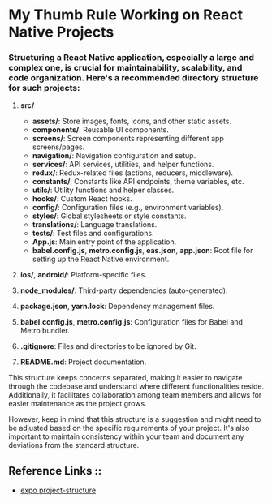 # My Thumb Rule Working on React Native Projects

### Structuring a React Native application, especially a large and complex one, is crucial for maintainability, scalability, and code organization. Here's a recommended directory structure for such projects:

1. **src/**
    - **assets/**: Store images, fonts, icons, and other static assets.
    - **components/**: Reusable UI components.
    - **screens/**: Screen components representing different app screens/pages.
    - **navigation/**: Navigation configuration and setup.
    - **services/**: API services, utilities, and helper functions.
    - **redux/**: Redux-related files (actions, reducers, middleware).
    - **constants/**: Constants like API endpoints, theme variables, etc.
    - **utils/**: Utility functions and helper classes.
    - **hooks/**: Custom React hooks.
    - **config/**: Configuration files (e.g., environment variables).
    - **styles/**: Global stylesheets or style constants.
    - **translations/**: Language translations.
    - **tests/**: Test files and configurations.
    - **App.js**: Main entry point of the application.
    - **babel.config.js**, **metro.config.js**, **eas.json**, **app.json**: Root file for setting up the React Native environment.

1. **ios/**, **android/**: Platform-specific files.

1. **node_modules/**: Third-party dependencies (auto-generated).

1. **package.json**, **yarn.lock**: Dependency management files.

1. **babel.config.js**, **metro.config.js**: Configuration files for Babel and Metro bundler.

1. **.gitignore**: Files and directories to be ignored by Git.

1. **README.md**: Project documentation.


This structure keeps concerns separated, making it easier to navigate through the codebase and understand where different functionalities reside. Additionally, it facilitates collaboration among team members and allows for easier maintenance as the project grows.

However, keep in mind that this structure is a suggestion and might need to be adjusted based on the specific requirements of your project. It's also important to maintain consistency within your team and document any deviations from the standard structure.

## Reference Links ::

- [expo project-structure](https://docs.expo.dev/develop/project-structure/)